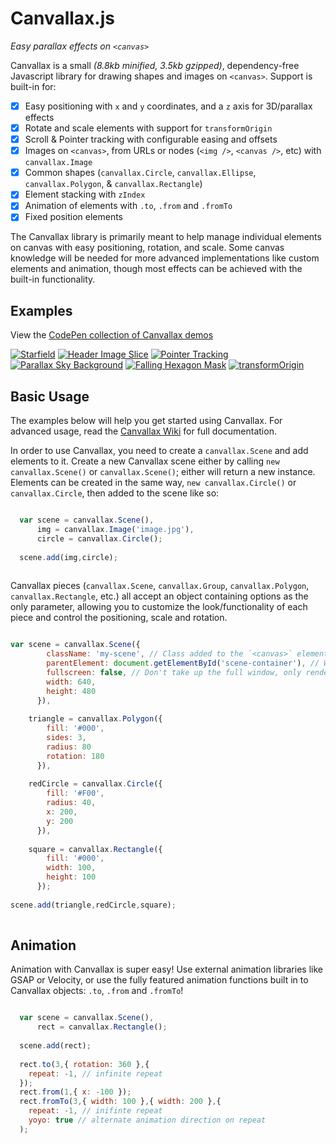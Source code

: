 # Canvallax.js
*Easy parallax effects on `<canvas>`*

Canvallax is a small *(8.8kb minified, 3.5kb gzipped)*, dependency-free Javascript library for drawing shapes and images on `<canvas>`. Support is built-in for:

- [x] Easy positioning with `x` and `y` coordinates, and a `z` axis for 3D/parallax effects
- [x] Rotate and scale elements with support for `transformOrigin`
- [x] Scroll &amp; Pointer tracking with configurable easing and offsets
- [x] Images on `<canvas>`, from URLs or nodes (`<img />`, `<canvas />`, etc) with `canvallax.Image`
- [x] Common shapes (`canvallax.Circle`, `canvallax.Ellipse`, `canvallax.Polygon`, &amp; `canvallax.Rectangle`)
- [x] Element stacking with `zIndex`
- [x] Animation of elements with `.to`, `.from` and `.fromTo`
- [x] Fixed position elements

The Canvallax library is primarily meant to help manage individual elements on canvas with easy positioning, rotation, and scale. Some canvas knowledge will be needed for more advanced implementations like custom elements and animation, though most effects can be achieved with the built-in functionality.


## Examples

View the [CodePen collection of Canvallax demos](http://codepen.io/collection/DrxbPo/)

[![Starfield](http://brokensquare.com/Code/Canvallax.js/img/starfield.gif)](http://codepen.io/shshaw/pen/EVdzLV) [![Header Image Slice](http://brokensquare.com/Code/Canvallax.js/img/header-slice.gif)](http://codepen.io/shshaw/pen/bVQROG)  [![Pointer Tracking](http://brokensquare.com/Code/Canvallax.js/img/pointer.gif)](http://codepen.io/shshaw/pen/RWEJMG) [![Parallax Sky Background](http://brokensquare.com/Code/Canvallax.js/img/sky.gif)](http://codepen.io/shshaw/pen/ZbExyV) [![Falling Hexagon Mask](http://brokensquare.com/Code/Canvallax.js/img/hexagons.gif)](http://codepen.io/shshaw/pen/dYdvww) [![transformOrigin](http://brokensquare.com/Code/Canvallax.js/img/transform-origin.gif)](http://codepen.io/shshaw/pen/LpMbvZ)



## Basic Usage

The examples below will help you get started using Canvallax. For advanced usage, read the [Canvallax Wiki](https://github.com/shshaw/canvallax.js/wiki/) for full documentation.

In order to use Canvallax, you need to create a `canvallax.Scene` and add elements to it. Create a new Canvallax scene either by calling `new canvallax.Scene()` or `canvallax.Scene()`; either will return a new instance. Elements can be created in the same way, `new canvallax.Circle()` or `canvallax.Circle`, then added to the scene like so:

```javascript

  var scene = canvallax.Scene(),
      img = canvallax.Image('image.jpg'),
      circle = canvallax.Circle();
  
  scene.add(img,circle);
  
```

Canvallax pieces (`canvallax.Scene`, `canvallax.Group`, `canvallax.Polygon`, `canvallax.Rectangle`, etc.) all accept an object containing options as the only parameter, allowing you to customize the look/functionality of each piece and control the positioning, scale and rotation.

```javascript

var scene = canvallax.Scene({
        className: 'my-scene', // Class added to the `<canvas>` element
        parentElement: document.getElementById('scene-container'), // Where the canvas should be appended
        fullscreen: false, // Don't take up the full window, only render at the width and height provided below.
        width: 640,
        height: 480
      }),
      
    triangle = canvallax.Polygon({
        fill: '#000',
        sides: 3,
        radius: 80
        rotation: 180
      }),
    
    redCircle = canvallax.Circle({
        fill: '#F00',
        radius: 40,
        x: 200,
        y: 200  
      }),
    
    square = canvallax.Rectangle({
        fill: '#000',
        width: 100,
        height: 100
      });
    
scene.add(triangle,redCircle,square);
    
```

## Animation

Animation with Canvallax is super easy! Use external animation libraries like GSAP or Velocity, or use the fully featured animation functions built in to Canvallax objects: `.to`, `.from` and `.fromTo`!

```javascript

  var scene = canvallax.Scene(),
      rect = canvallax.Rectangle();
  
  scene.add(rect);
  
  rect.to(3,{ rotation: 360 },{ 
    repeat: -1, // infinite repeat
  });
  rect.from(1,{ x: -100 });
  rect.fromTo(3,{ width: 100 },{ width: 200 },{
    repeat: -1, // inifinte repeat
    yoyo: true // alternate animation direction on repeat
  );
  
```




